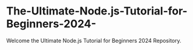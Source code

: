# The-Ultimate-Node.js-Tutorial-for-Beginners-2024-
Welcome the Ultimate Node.js Tutorial for Beginners 2024 Repository.
